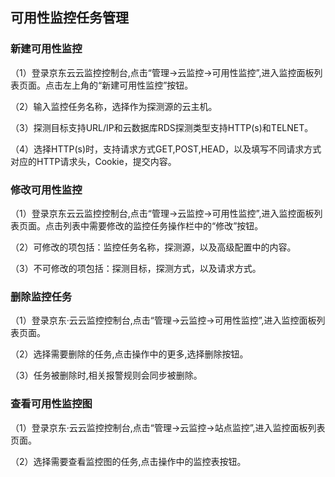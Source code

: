 ## 可用性监控任务管理
### 新建可用性监控
（1）登录京东云云监控控制台,点击“管理->云监控->可用性监控”,进入监控面板列表页面。点击左上角的“新建可用性监控”按钮。

（2）输入监控任务名称，选择作为探测源的云主机。

（3）探测目标支持URL/IP和云数据库RDS探测类型支持HTTP(s)和TELNET。

（4）选择HTTP(s)时，支持请求方式GET,POST,HEAD，以及填写不同请求方式对应的HTTP请求头，Cookie，提交内容。

### 修改可用性监控
（1）登录京东云云监控控制台,点击“管理->云监控->可用性监控”,进入监控面板列表页面。点击列表中需要修改的监控任务操作栏中的“修改”按钮。

（2）可修改的项包括：监控任务名称，探测源，以及高级配置中的内容。

（3）不可修改的项包括：探测目标，探测方式，以及请求方式。

### 删除监控任务
（1）登录京东·云云监控控制台,点击“管理->云监控->可用性监控”,进入监控面板列表页面。

（2）选择需要删除的任务,点击操作中的更多,选择删除按钮。

（3）任务被删除时,相关报警规则会同步被删除。

### 查看可用性监控图
（1）登录京东·云云监控控制台,点击“管理->云监控->站点监控”,进入监控面板列表页面。

（2）选择需要查看监控图的任务,点击操作中的监控表按钮。









